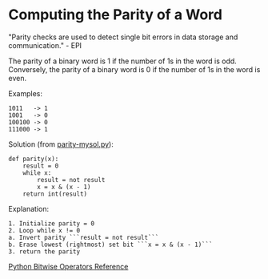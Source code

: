# Computing the Parity of a Word

"Parity checks are used to detect single bit errors in data storage and communication." - EPI  
  
The parity of a binary word is 1 if the number of 1s in the word is odd. Conversely, the parity of a binary word is 0 if the number of 1s in the word is even.  
  
Examples:  
```
1011   -> 1  
1001   -> 0  
100100 -> 0  
111000 -> 1  
```  
  
Solution (from [parity-mysol.py](parity-mysol.py)):  
```
def parity(x):
    result = 0
    while x:
        result = not result
        x = x & (x - 1)
    return int(result)
```  
  
Explanation:
```
1. Initialize parity = 0  
2. Loop while x != 0  
a. Invert parity ```result = not result```  
b. Erase lowest (rightmost) set bit ```x = x & (x - 1)```  
3. return the parity 
``` 
  
[Python Bitwise Operators Reference](https://www.tutorialspoint.com/python/bitwise_operators_example.htm)